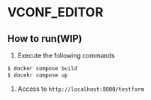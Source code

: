 # VCONF_EDITOR

## How to run(WIP)

1. Execute the following commands

```sh
$ docker compose build
$ docekr compose up
```
1. Access to `http://localhost:8000/testform`
